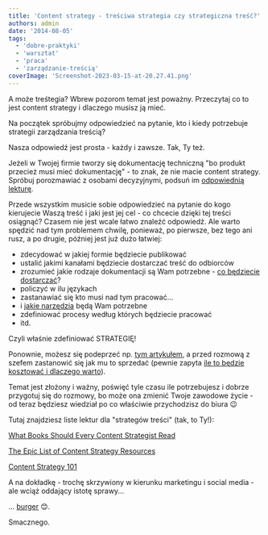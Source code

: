 ```yaml
---
title: 'Content strategy - treściwa strategia czy strategiczna treść?'
authors: admin
date: '2014-08-05'
tags:
  - 'dobre-praktyki'
  - 'warsztat'
  - 'praca'
  - 'zarządzanie-treścią'
coverImage: 'Screenshot-2023-03-15-at-20.27.41.png'
---
```


A może treśtegia? Wbrew pozorom temat jest poważny. Przeczytaj co to jest
content strategy i dlaczego musisz ją mieć.

<!--truncate-->

Na początek spróbujmy odpowiedzieć na pytanie, kto i kiedy potrzebuje strategii
zarządzania treścią?

Nasza odpowiedź jest prosta - każdy i zawsze. Tak, Ty też.

Jeżeli w Twojej firmie tworzy się dokumentację techniczną "bo produkt przecież
musi mieć dokumentację" - to znak, że nie macie content strategy. Spróbuj
porozmawiać z osobami decyzyjnymi, podsuń im
[odpowiednią lekturę](http://www.tcworld.info/rss/article/a-business-case-for-technical-communication-facts-figures/).

Przede wszystkim musicie sobie odpowiedzieć na pytanie do kogo kierujecie Waszą
treść i jaki jest jej cel - co chcecie dzięki tej treści osiągnąć? Czasem nie
jest wcale łatwo znaleźć odpowiedź. Ale warto spędzić nad tym problemem chwilę,
ponieważ, po pierwsze, bez tego ani rusz, a po drugie, później jest już dużo
łatwiej:

- zdecydować w jakiej formie będziecie publikować
- ustalić jakimi kanałami będziecie dostarczać treść do odbiorców
- zrozumieć jakie rodzaje dokumentacji są Wam potrzebne -
  [co będziecie dostarczać](http://techwriter.pl/category/warsztat/przyklady/)?
- policzyć w ilu językach
- zastanawiać się kto musi nad tym pracować...
- i [jakie narzędzia](http://techwriter.pl/category/warsztat/narzedzia/) będą
  Wam potrzebne
- zdefiniować procesy według których będziecie pracować
- itd.

Czyli właśnie zdefiniować STRATEGIĘ!

Ponownie, możesz się podeprzeć
np. [tym artykułem](http://www.contentrules.com/blog/top-6-questions-ask-creating-content-strategy/),
a przed rozmową z szefem zastanowić się jak mu to sprzedać (pewnie zapyta
[ile to będzie kosztować i dlaczego warto](http://www.scriptorium.com/2014/06/keys-to-content-strategy-roi/)).

Temat jest złożony i ważny, poświęć tyle czasu ile potrzebujesz i dobrze
przygotuj się do rozmowy, bo może ona zmienić Twoje zawodowe życie - od teraz
będziesz wiedział po co właściwie przychodzisz do biura 😉

Tutaj znajdziesz liste lektur dla "strategów treści" (tak, to Ty!):

[What Books Should Every Content Strategist Read](http://thecontentwrangler.com/2014/06/27/what-books-should-every-content-strategist-read/)

[The Epic List of Content Strategy Resources](http://www.jonathoncolman.org/2013/02/04/content-strategy-resources/)

[Content Strategy 101](http://contentstrategy101.com/)

A na dokładkę - trochę skrzywiony w kierunku marketingu i social media - ale
wciąż oddający istotę sprawy...

...
[burger](http://www.socialmediaexplorer.com/social-media-marketing/the-content-strategy-burger-infographic/)
😊.

Smacznego.
